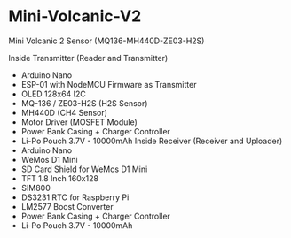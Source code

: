 # Mini-Volcanic-V2
Mini Volcanic 2 Sensor (MQ136-MH440D-ZE03-H2S)

Inside Transmitter (Reader and Transmitter)
  - Arduino Nano
  - ESP-01 with NodeMCU Firmware as Transmitter
  - OLED 128x64 I2C
  - MQ-136 / ZE03-H2S (H2S Sensor)
  - MH440D (CH4 Sensor)
  - Motor Driver (MOSFET Module)
  - Power Bank Casing + Charger Controller
  - Li-Po Pouch 3.7V - 10000mAh
Inside Receiver (Receiver and Uploader)
  - Arduino Nano
  - WeMos D1 Mini
  - SD Card Shield for WeMos D1 Mini
  - TFT 1.8 Inch 160x128
  - SIM800
  - DS3231 RTC for Raspberry Pi
  - LM2577 Boost Converter
  - Power Bank Casing + Charger Controller
  - Li-Po Pouch 3.7V - 10000mAh
